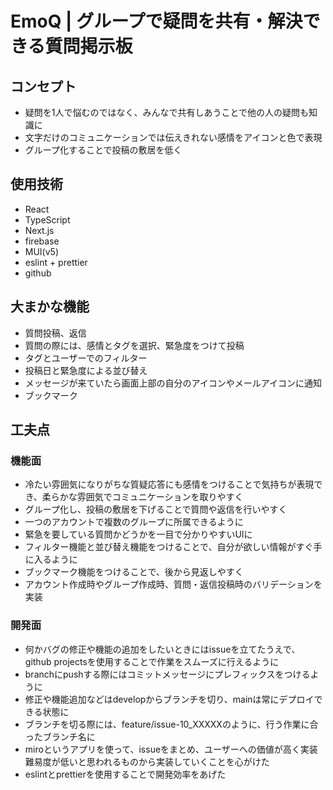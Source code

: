 # EmoQ | グループで疑問を共有・解決できる質問掲示板

## コンセプト
- 疑問を1人で悩むのではなく、みんなで共有しあうことで他の人の疑問も知識に
- 文字だけのコミュニケーションでは伝えきれない感情をアイコンと色で表現
- グループ化することで投稿の敷居を低く

## 使用技術
- React
- TypeScript
- Next.js
- firebase
- MUI(v5)
- eslint + prettier
- github

## 大まかな機能
- 質問投稿、返信
- 質問の際には、感情とタグを選択、緊急度をつけて投稿
- タグとユーザーでのフィルター
- 投稿日と緊急度による並び替え
- メッセージが来ていたら画面上部の自分のアイコンやメールアイコンに通知
- ブックマーク

## 工夫点
### 機能面
- 冷たい雰囲気になりがちな質疑応答にも感情をつけることで気持ちが表現でき、柔らかな雰囲気でコミュニケーションを取りやすく
- グループ化し、投稿の敷居を下げることで質問や返信を行いやすく
- 一つのアカウントで複数のグループに所属できるように
- 緊急を要している質問かどうかを一目で分かりやすいUIに
- フィルター機能と並び替え機能をつけることで、自分が欲しい情報がすぐ手に入るように
- ブックマーク機能をつけることで、後から見返しやすく
- アカウント作成時やグループ作成時、質問・返信投稿時のバリデーションを実装

### 開発面
- 何かバグの修正や機能の追加をしたいときにはissueを立てたうえで、github projectsを使用することで作業をスムーズに行えるように
- branchにpushする際にはコミットメッセージにプレフィックスをつけるように
- 修正や機能追加などはdevelopからブランチを切り、mainは常にデプロイできる状態に
- ブランチを切る際には、feature/issue-10_XXXXXのように、行う作業に合ったブランチ名に
- miroというアプリを使って、issueをまとめ、ユーザーへの価値が高く実装難易度が低いと思われるものから実装していくことを心がけた
- eslintとprettierを使用することで開発効率をあげた

